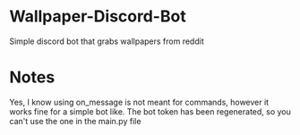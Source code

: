 # Wallpaper-Discord-Bot
Simple discord bot that grabs wallpapers from reddit

# Notes
Yes, I know using on_message is not meant for commands, however it works fine for a simple bot like. 
The bot token has been regenerated, so you can't use the one in the main.py file
